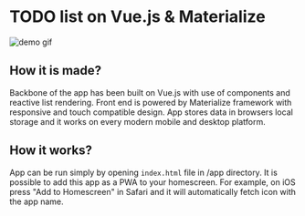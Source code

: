 # TODO list on Vue.js & Materialize
![demo gif](https://github.com/matikka96/TODO-list-on-Vue.js/blob/master/demo.gif?raw=true)

## How it is made?
Backbone of the app has been built on Vue.js with use of components and reactive list rendering. Front end is powered by Materialize framework with responsive and touch compatible design. App stores data in browsers local storage and it works on every modern mobile and desktop platform. 

## How it works?
App can be run simply by opening ```index.html``` file in /app directory. It is possible to add this app as a PWA to your homescreen. For example, on iOS press "Add to Homescreen" in Safari and it will automatically fetch icon with the app name.
